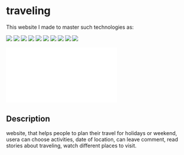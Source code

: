 # traveling

This website I made to master such technologies as:

![](https://img.shields.io/badge/-HTML-7FFF00)
![](https://img.shields.io/badge/-CSS-FB6D3A)
![](https://img.shields.io/badge/-SVG-7FFF00)
![](https://img.shields.io/badge/-webfonts-FB6D3A)
![](https://img.shields.io/badge/-positions-FB6D3A)
![](https://img.shields.io/badge/-slider-FFFF00)
![](https://img.shields.io/badge/-background%20layers-FB6D3A)
![](https://img.shields.io/badge/-java%20Script-7FFF00)
![](https://img.shields.io/badge/-media%20queries-FB6D3A)
![](https://img.shields.io/badge/-Flexbox-FB6D3A)

![screenshot](/travel.pdf)

## Description

website, that helps people to plan their travel for holidays or weekend, usera can choose activities, date of location, can leave comment, read stories about traveling, watch different places to visit.
